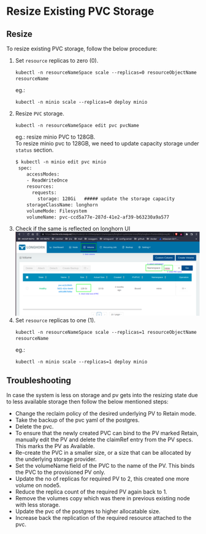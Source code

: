 # Resize Existing PVC Storage

## Resize
To resize existing PVC storage, follow the below procedure:
1. Set `resource` replicas to zero (0).
   ```
   kubectl -n resourceNameSpace scale --replicas=0 resourceObjectName resourceName
   ```
   eg.:
   ```
   kubectl -n minio scale --replicas=0 deploy minio
   ```
2. Resize `PVC` storage.
   ```
   kubectl -n resourceNameSpace edit pvc pvcName
   ```
   eg.: resize minio PVC to 128GB. <br>To resize minio pvc to 128GB, we need to update capacity storage under `status` section.
   ```
   $ kubectl -n minio edit pvc minio
    spec:
       accessModes:
       - ReadWriteOnce
       resources:
         requests:
           storage: 128Gi   ##### update the storage capacity
       storageClassName: longhorn
       volumeMode: Filesystem
       volumeName: pvc-ccd5a77e-287d-41e2-af39-b63230a9a577
   ```
3. Check if the same is reflected on longhorn UI
   ![resize-pvc-1.png](_images/resize-pvc-1.png)
4. Set `resource` replicas to one (1).
   ```
   kubectl -n resourceNameSpace scale --replicas=1 resourceObjectName resourceName
   ```
   eg.:
   ```
   kubectl -n minio scale --replicas=1 deploy minio
   ```
## Troubleshooting
In case the system is less on storage and pv gets into the resizing state due to less available storage then follow the below mentioned steps:
* Change the reclaim policy of the desired underlying  PV to Retain mode.
* Take the backup of the pvc yaml of the postgres.
* Delete the pvc.
* To ensure that the newly created PVC can bind to the PV marked Retain, manually edit the PV and delete the claimRef entry from the PV specs. This marks the PV as Available.
* Re-create the PVC in a smaller size, or a size that can be allocated by the underlying storage provider.
* Set the volumeName field of the PVC to the name of the PV. This binds the PVC to the provisioned PV only.
* Update the no of replicas for required PV to 2, this created one more volume on node5.
* Reduce the replica count of the required PV again back to 1.
* Remove the volumes copy which was there in previous existing node with less storage.
* Update the pvc of the postgres to higher allocatable size.
* Increase back the replication of the required resource attached to the pvc.